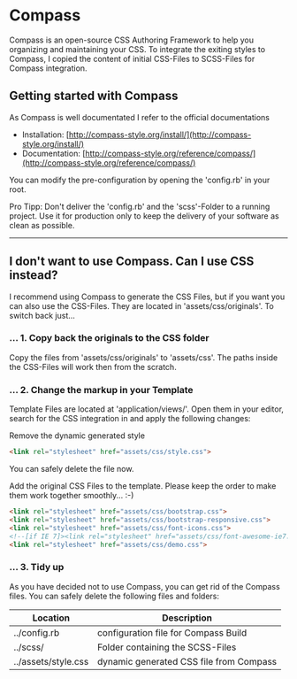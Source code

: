 Compass
=============================

Compass is an open-source CSS Authoring Framework to help you organizing and maintaining your CSS. 
To integrate the exiting styles to Compass, I copied the content of initial CSS-Files to SCSS-Files for Compass integration.


## Getting started with Compass
As Compass is well documentated I refer to the official documentations

* Installation: [http://compass-style.org/install/](http://compass-style.org/install/)
* Documentation: [http://compass-style.org/reference/compass/](http://compass-style.org/reference/compass/)

You can modify the pre-configuration by opening the 'config.rb' in your root.

Pro Tipp: Don't deliver the 'config.rb' and the 'scss'-Folder to a running project. Use it for production only to keep the delivery of your software as clean as possible.

***


## I don't want to use Compass. Can I use CSS instead?
I recommend using Compass to generate the CSS Files, but if you want you can also use the CSS-Files.
They are located in 'assets/css/originals'. To switch back just...

### ... 1. Copy back the originals to the CSS folder
Copy the files from 'assets/css/originals' to 'assets/css'. The paths inside the CSS-Files will work then from the scratch.

### ... 2. Change the markup in your Template
Template Files are located at 'application/views/'. Open them in your editor, search for the CSS integration in <head> and apply the following changes:

Remove the dynamic generated style
```html
<link rel="stylesheet" href="assets/css/style.css">
```
You can safely delete the file now.

Add the original CSS Files to the template. Please keep the order to make them work together smoothly... :-)
```html
<link rel="stylesheet" href="assets/css/bootstrap.css">
<link rel="stylesheet" href="assets/css/bootstrap-responsive.css">
<link rel="stylesheet" href="assets/css/font-icons.css">
<!--[if IE 7]><link rel="stylesheet" href="assets/css/font-awesome-ie7.min.css"><![endif]-->
<link rel="stylesheet" href="assets/css/demo.css">
```

### ... 3. Tidy up
As you have decided not to use Compass, you can get rid of the Compass files. You can safely delete the following files and folders:

Location  | Description
  ------------- | -------------
  ../config.rb  | configuration file for Compass Build
  ../scss/  | Folder containing the SCSS-Files
  ../assets/style.css  | dynamic generated CSS file from Compass


